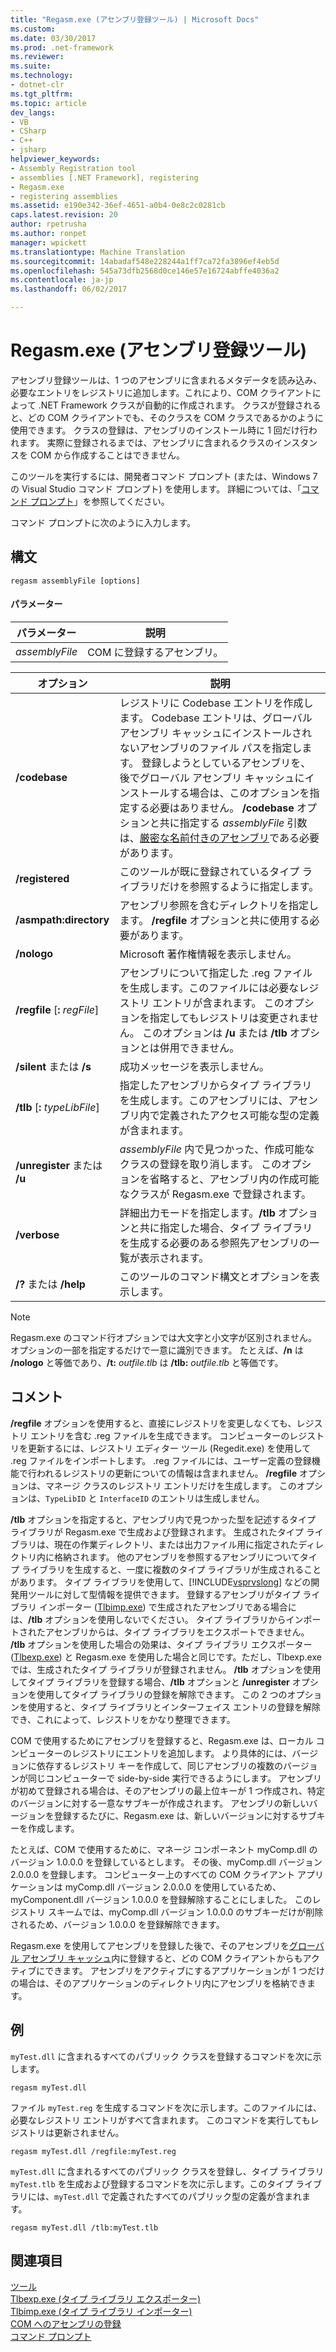 ```yaml
---
title: "Regasm.exe (アセンブリ登録ツール) | Microsoft Docs"
ms.custom: 
ms.date: 03/30/2017
ms.prod: .net-framework
ms.reviewer: 
ms.suite: 
ms.technology:
- dotnet-clr
ms.tgt_pltfrm: 
ms.topic: article
dev_langs:
- VB
- CSharp
- C++
- jsharp
helpviewer_keywords:
- Assembly Registration tool
- assemblies [.NET Framework], registering
- Regasm.exe
- registering assemblies
ms.assetid: e190e342-36ef-4651-a0b4-0e8c2c0281cb
caps.latest.revision: 20
author: rpetrusha
ms.author: ronpet
manager: wpickett
ms.translationtype: Machine Translation
ms.sourcegitcommit: 14abadaf548e228244a1ff7ca72fa3896ef4eb5d
ms.openlocfilehash: 545a73dfb2568d0ce146e57e16724abffe4036a2
ms.contentlocale: ja-jp
ms.lasthandoff: 06/02/2017

---
```

# <a name="regasmexe-assembly-registration-tool"></a>Regasm.exe (アセンブリ登録ツール)
アセンブリ登録ツールは、1 つのアセンブリに含まれるメタデータを読み込み、必要なエントリをレジストリに追加します。これにより、COM クライアントによって .NET Framework クラスが自動的に作成されます。 クラスが登録されると、どの COM クライアントでも、そのクラスを COM クラスであるかのように使用できます。 クラスの登録は、アセンブリのインストール時に 1 回だけ行われます。 実際に登録されるまでは、アセンブリに含まれるクラスのインスタンスを COM から作成することはできません。  
  
 このツールを実行するには、開発者コマンド プロンプト (または、Windows 7 の Visual Studio コマンド プロンプト) を使用します。 詳細については、「[コマンド プロンプト](../../../docs/framework/tools/developer-command-prompt-for-vs.md)」を参照してください。  
  
 コマンド プロンプトに次のように入力します。  
  
## <a name="syntax"></a>構文  
  
```  
regasm assemblyFile [options]  
```  
  
#### <a name="parameters"></a>パラメーター  
  
|パラメーター|説明|  
|---------------|-----------------|  
|*assemblyFile*|COM に登録するアセンブリ。|  
  
|オプション|説明|  
|------------|-----------------|  
|**/codebase**|レジストリに Codebase エントリを作成します。 Codebase エントリは、グローバル アセンブリ キャッシュにインストールされないアセンブリのファイル パスを指定します。 登録しようとしているアセンブリを、後でグローバル アセンブリ キャッシュにインストールする場合は、このオプションを指定する必要はありません。 **/codebase** オプションと共に指定する *assemblyFile* 引数は、[厳密な名前付きのアセンブリ](../../../docs/framework/app-domains/strong-named-assemblies.md)である必要があります。|  
|**/registered**|このツールが既に登録されているタイプ ライブラリだけを参照するように指定します。|  
|**/asmpath:directory**|アセンブリ参照を含むディレクトリを指定します。 **/regfile** オプションと共に使用する必要があります。|  
|**/nologo**|Microsoft 著作権情報を表示しません。|  
|**/regfile** [**:** *regFile*]|アセンブリについて指定した .reg ファイルを生成します。このファイルには必要なレジストリ エントリが含まれます。 このオプションを指定してもレジストリは変更されません。 このオプションは **/u** または **/tlb** オプションとは併用できません。|  
|**/silent** または **/s**|成功メッセージを表示しません。|  
|**/tlb** [**:** *typeLibFile*]|指定したアセンブリからタイプ ライブラリを生成します。このアセンブリには、アセンブリ内で定義されたアクセス可能な型の定義が含まれます。|  
|**/unregister** または **/u**|*assemblyFile* 内で見つかった、作成可能なクラスの登録を取り消します。 このオプションを省略すると、アセンブリ内の作成可能なクラスが Regasm.exe で登録されます。|  
|**/verbose**|詳細出力モードを指定します。**/tlb** オプションと共に指定した場合、タイプ ライブラリを生成する必要のある参照先アセンブリの一覧が表示されます。|  
|**/?** または **/help**|このツールのコマンド構文とオプションを表示します。|  
  
> [!NOTE]
>  Regasm.exe のコマンド行オプションでは大文字と小文字が区別されません。 オプションの一部を指定するだけで一意に識別できます。 たとえば、**/n** は **/nologo** と等価であり、**/t:** *outfile.tlb* は **/tlb:** *outfile.tlb* と等価です。  
  
## <a name="remarks"></a>コメント  
 **/regfile** オプションを使用すると、直接にレジストリを変更しなくても、レジストリ エントリを含む .reg ファイルを生成できます。 コンピューターのレジストリを更新するには、レジストリ エディター ツール (Regedit.exe) を使用して .reg ファイルをインポートします。 .reg ファイルには、ユーザー定義の登録機能で行われるレジストリの更新についての情報は含まれません。  **/regfile** オプションは、マネージ クラスのレジストリ エントリだけを生成します。  このオプションは、`TypeLibID` と `InterfaceID` のエントリは生成しません。  
  
 **/tlb** オプションを指定すると、アセンブリ内で見つかった型を記述するタイプ ライブラリが Regasm.exe で生成および登録されます。 生成されたタイプ ライブラリは、現在の作業ディレクトリ、または出力ファイル用に指定されたディレクトリ内に格納されます。 他のアセンブリを参照するアセンブリについてタイプ ライブラリを生成すると、一度に複数のタイプ ライブラリが生成されることがあります。 タイプ ライブラリを使用して、[!INCLUDE[vsprvslong](../../../includes/vsprvslong-md.md)] などの開発用ツールに対して型情報を提供できます。 登録するアセンブリがタイプ ライブラリ インポーター ([Tlbimp.exe](../../../docs/framework/tools/tlbimp-exe-type-library-importer.md)) で生成されたアセンブリである場合には、**/tlb** オプションを使用しないでください。 タイプ ライブラリからインポートされたアセンブリからは、タイプ ライブラリをエクスポートできません。 **/tlb** オプションを使用した場合の効果は、タイプ ライブラリ エクスポーター ([Tlbexp.exe](../../../docs/framework/tools/tlbexp-exe-type-library-exporter.md)) と Regasm.exe を使用した場合と同じです。ただし、Tlbexp.exe では、生成されたタイプ ライブラリが登録されません。  **/tlb** オプションを使用してタイプ ライブラリを登録する場合、**/tlb** オプションと **/unregister** オプションを使用してタイプ ライブラリの登録を解除できます。 この 2 つのオプションを使用すると、タイプ ライブラリとインターフェイス エントリの登録を解除でき、これによって、レジストリをかなり整理できます。  
  
 COM で使用するためにアセンブリを登録すると、Regasm.exe は、ローカル コンピューターのレジストリにエントリを追加します。 より具体的には、バージョンに依存するレジストリ キーを作成して、同じアセンブリの複数のバージョンが同じコンピューターで side-by-side 実行できるようにします。 アセンブリが初めて登録される場合は、そのアセンブリの最上位キーが 1 つ作成され、特定のバージョンに対する一意なサブキーが作成されます。 アセンブリの新しいバージョンを登録するたびに、Regasm.exe は、新しいバージョンに対するサブキーを作成します。  
  
 たとえば、COM で使用するために、マネージ コンポーネント myComp.dll のバージョン 1.0.0.0 を登録しているとします。 その後、myComp.dll バージョン 2.0.0.0 を登録します。 コンピューター上のすべての COM クライアント アプリケーションは myComp.dll バージョン 2.0.0.0 を使用しているため、myComponent.dll バージョン 1.0.0.0 を登録解除することにしました。 このレジストリ スキームでは、myComp.dll バージョン 1.0.0.0 のサブキーだけが削除されるため、バージョン 1.0.0.0 を登録解除できます。  
  
 Regasm.exe を使用してアセンブリを登録した後で、そのアセンブリを[グローバル アセンブリ キャッシュ](../../../docs/framework/app-domains/gac.md)内に登録すると、どの COM クライアントからもアクティブにできます。 アセンブリをアクティブにするアプリケーションが 1 つだけの場合は、そのアプリケーションのディレクトリ内にアセンブリを格納できます。  
  
## <a name="examples"></a>例  
 `myTest.dll` に含まれるすべてのパブリック クラスを登録するコマンドを次に示します。  
  
```  
regasm myTest.dll  
```  
  
 ファイル `myTest.reg` を生成するコマンドを次に示します。このファイルには、必要なレジストリ エントリがすべて含まれます。 このコマンドを実行してもレジストリは更新されません。  
  
```  
regasm myTest.dll /regfile:myTest.reg  
```  
  
 `myTest.dll` に含まれるすべてのパブリック クラスを登録し、タイプ ライブラリ `myTest.tlb` を生成および登録するコマンドを次に示します。このタイプ ライブラリには、`myTest.dll` で定義されたすべてのパブリック型の定義が含まれます。  
  
```  
regasm myTest.dll /tlb:myTest.tlb  
```  
  
## <a name="see-also"></a>関連項目  
 [ツール](../../../docs/framework/tools/index.md)   
 [Tlbexp.exe (タイプ ライブラリ エクスポーター)](../../../docs/framework/tools/tlbexp-exe-type-library-exporter.md)   
 [Tlbimp.exe (タイプ ライブラリ インポーター)](../../../docs/framework/tools/tlbimp-exe-type-library-importer.md)   
 [COM へのアセンブリの登録](../../../docs/framework/interop/registering-assemblies-with-com.md)   
 [コマンド プロンプト](../../../docs/framework/tools/developer-command-prompt-for-vs.md)

